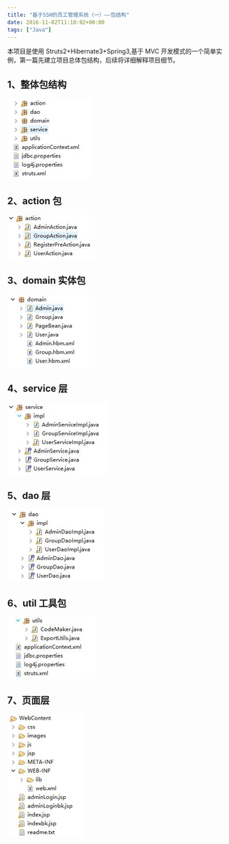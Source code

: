 ```yaml
---
title: "基于SSH的员工管理系统（一）——包结构"
date: 2016-11-02T11:10:02+00:00
tags: ["Java"]
---
```


本项目是使用 Struts2+Hibernate3+Spring3,基于 MVC 开发模式的一个简单实例，第一篇先建立项目总体包结构，后续将详细解释项目细节。

<!-- more -->

## 1、整体包结构

![这里写图片描述](20161102105654053.png)

## 2、action 包

![action包](20161102105235146.png)

## 3、domain 实体包

![这里写图片描述](20161102105759649.png)

## 4、service 层

![这里写图片描述](20161102110012948.png)

## 5、dao 层

![这里写图片描述](20161102110034087.png)

## 6、util 工具包

![这里写图片描述](20161102110213576.png)

## 7、页面层

![这里写图片描述](20161102110336776.png)
